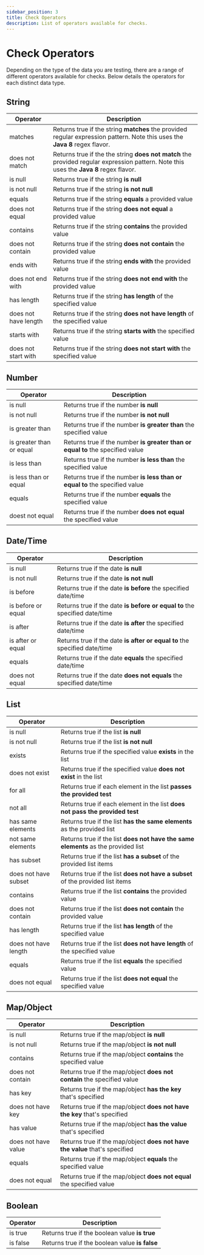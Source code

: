 ```yaml
---
sidebar_position: 3
title: Check Operators
description: List of operators available for checks.
---
```


# Check Operators

Depending on the type of the data you are testing, there are a range of different operators available for checks. Below details the operators for each distinct data type.

## String <a href="#string" id="string"></a>

| Operator             | Description                                                                                                                            |
| -------------------- | -------------------------------------------------------------------------------------------------------------------------------------- |
| matches              | Returns true if the string **matches** the provided regular expression pattern. Note this uses the **Java 8** regex flavor.            |
| does not match       | Returns true if the the string **does not match** the provided regular expression pattern. Note this uses the **Java 8** regex flavor. |
| is null              | Returns true if the string **is null**                                                                                                 |
| is not null          | Returns true if the string **is not null**                                                                                             |
| equals               | Returns true if the string **equals** a provided value                                                                                 |
| does not equal       | Returns true if the string **does not** **equal** a provided value                                                                     |
| contains             | Returns true if the string **contains** the provided value                                                                             |
| does not contain     | Returns true if the string **does not contain** the provided value                                                                     |
| ends with            | Returns true if the string **ends with** the provided value                                                                            |
| does not end with    | Returns true if the string **does not end with** the provided value                                                                    |
| has length           | Returns true if the string **has length** of the specified value                                                                       |
| does not have length | Returns true if the string **does not have length** of the specified value                                                             |
| starts with          | Returns true if the string **starts with** the specified value                                                                         |
| does not start with  | Returns true if the string **does not** **start with** the specified value                                                             |

## Number

| Operator                 | Description                                                                    |
| ------------------------ | ------------------------------------------------------------------------------ |
| is null                  | Returns true if the number **is null**                                         |
| is not null              | Returns true if the number **is not null**                                     |
| is greater than          | Returns true if the number **is greater than** the specified value             |
| is greater than or equal | Returns true if the number **is greater than or equal to** the specified value |
| is less than             | Returns true if the number **is less than** the specified value                |
| is less than or equal    | Returns true if the number **is less than or equal to** the specified value    |
| equals                   | Returns true if the number **equals** the specified value                      |
| doest not equal          | Returns true if the number **does not equal** the specified value              |

## Date/Time

| Operator           | Description                                                                |
| ------------------ | -------------------------------------------------------------------------- |
| is null            | Returns true if the date **is null**                                       |
| is not null        | Returns true if the date **is not null**                                   |
| is before          | Returns true if the date **is before** the specified date/time             |
| is before or equal | Returns true if the date **is before or equal to** the specified date/time |
| is after           | Returns true if the date **is after** the specified date/time              |
| is after or equal  | Returns true if the date **is after or equal to** the specified date/time  |
| equals             | Returns true if the date **equals** the specified date/time                |
| does not equal     | Returns true if the date **does not** **equals** the specified date/time   |

## List

| Operator             | Description                                                                                |
| -------------------- | ------------------------------------------------------------------------------------------ |
| is null              | Returns true if the list **is null**                                                       |
| is not null          | Returns true if the list **is not null**                                                   |
| exists               | Returns true if the specified value **exists** in the list                                 |
| does not exist       | Returns true if the specified value **does not exist** in the list                         |
| for all              | Returns true if each element in the list **passes the provided test**                      |
| not all              | Returns true if each element in the list **does not pass the provided test**               |
| has same elements    | Returns true if the list **has the same elements** as the provided list           |
| not same elements    | Returns true if the list **does not have the same elements** as the provided list |
| has subset           | Returns true if the list **has a subset** of the provided list items                       |
| does not have subset | Returns true if the list **does not have a subset** of the provided list items             |
| contains             | Returns true if the list **contains** the provided value                                   |
| does not contain     | Returns true if the list **does not contain** the provided value                           |
| has length           | Returns true if the list **has length** of the specified value                             |
| does not have length | Returns true if the list **does not have length** of the specified value                   |
| equals               | Returns true if the list **equals** the specified value                                    |
| does not equal       | Returns true if the list **does not equal** the specified value                            |

## Map/Object

| Operator            | Description                                                                          |
| ------------------- | ------------------------------------------------------------------------------------ |
| is null             | Returns true if the map/object **is null**                                           |
| is not null         | Returns true if the map/object **is not null**                                       |
| contains            | Returns true if the map/object **contains** the specified value                      |
| does not contain    | Returns true if the map/object **does not contain** the specified value              |
| has key             | Returns true if the map/object **has the key** that's specified             |
| does not have key   | Returns true if the map/object **does not have the key** that's specified   |
| has value           | Returns true if the map/object **has the value** that's specified           |
| does not have value | Returns true if the map/object **does not have the value** that's specified |
| equals              | Returns true if the map/object **equals** the specified value                        |
| does not equal      | Returns true if the map/object **does not** **equal** the specified value            |

## Boolean

| Operator | Description                                    |
| -------- | ---------------------------------------------- |
| is true  | Returns true if the boolean value **is true**  |
| is false | Returns true if the boolean value **is false** |

